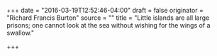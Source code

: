 +++
date = "2016-03-19T12:52:46-04:00"
draft = false
originator = "Richard Francis Burton"
source = ""
title = "Little islands are all large prisons; one cannot look at the sea without wishing for the wings of a swallow."

+++
